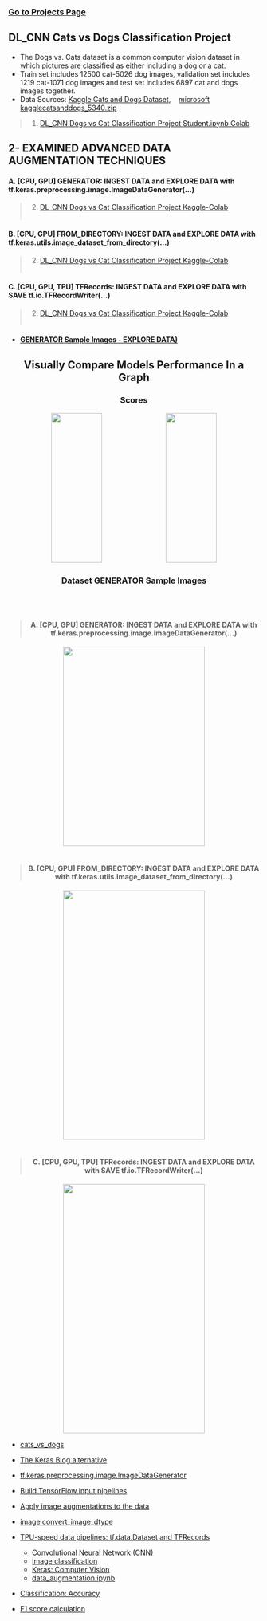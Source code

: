 ### [Go to Projects Page](https://github.com/celik-muhammed/15P-Deep-Learning-Projects-with-Python/blob/master/README.md)

## DL_CNN Cats vs Dogs Classification Project
- The Dogs vs. Cats dataset is a common computer vision dataset in which pictures are classified as either including a dog or a cat.
- Train set includes 12500 cat-5026 dog images, validation set includes 1219 cat-1071 dog images and test set includes 6897 cat and dogs images together.
- Data Sources: [Kaggle Cats and Dogs Dataset](https://www.kaggle.com/c/dogs-vs-cats/data), &nbsp;&nbsp; [microsoft kagglecatsanddogs_5340.zip](https://www.microsoft.com/en-us/download/details.aspx?id=54765) 
  
>1. [DL_CNN Dogs vs Cat Classification Project Student.ipynb Colab](./01-Cats-vs-Dogs-ImageDataGenerator/CNN_Project_Image_Classification_with_CNN_(catdogclassifier)_Student.ipynb)

## 2- EXAMINED ADVANCED DATA AUGMENTATION TECHNIQUES

#### A. [CPU, GPU] GENERATOR: INGEST DATA and EXPLORE DATA with tf.keras.preprocessing.image.ImageDataGenerator(...)
>2. [DL_CNN Dogs vs Cat Classification Project Kaggle-Colab](./01-Cats-vs-Dogs-ImageDataGenerator/README.md)
<br><br>

#### B. [CPU, GPU] FROM_DIRECTORY: INGEST DATA and EXPLORE DATA with tf.keras.utils.image_dataset_from_directory(...)
>2. [DL_CNN Dogs vs Cat Classification Project Kaggle-Colab](./02-Cats-vs-Dogs-image_dataset_from_directory/README.md)
<br><br>

#### C. [CPU, GPU, TPU] TFRecords: INGEST DATA and EXPLORE DATA with SAVE tf.io.TFRecordWriter(...)
>2. [DL_CNN Dogs vs Cat Classification Project Kaggle-Colab](./03-Cats-vs-Dogs-TFRecordWriter/README.md)
<br><br>

- #### [GENERATOR Sample Images - EXPLORE DATA)](README.md#dataset-generator-sample-images)

<div align='center'>
    
## Visually Compare Models Performance In a Graph    
<h3>Scores</h3>
<img src='https://i.ibb.co/k0Ncjh3/download.png' alt='' width=45%, height=300> 
<img src='https://i.ibb.co/SVSZ1kL/download.png' alt='' width=45%, height=300>  

<h3>Dataset GENERATOR Sample Images</h3>
<br> <br>  

>#### A. [CPU, GPU] GENERATOR: INGEST DATA and EXPLORE DATA with tf.keras.preprocessing.image.ImageDataGenerator(...)  
<img src='https://i.ibb.co/tmW6bsn/download.png' alt='' width=75%, height=400>
<br> <br>   

>#### B. [CPU, GPU] FROM_DIRECTORY: INGEST DATA and EXPLORE DATA with tf.keras.utils.image_dataset_from_directory(...) 
<img src='https://i.ibb.co/yf10zh0/download.png' alt='' width=75%, height=500>
<br> <br>  

>#### C. [CPU, GPU, TPU] TFRecords: INGEST DATA and EXPLORE DATA with SAVE tf.io.TFRecordWriter(...)  
<img src='https://i.ibb.co/q7rt6qm/download.png' alt='' width=75%, height=500>
</div>





- [cats_vs_dogs](https://www.tensorflow.org/datasets/catalog/cats_vs_dogs)
- [The Keras Blog alternative](https://blog.keras.io/building-powerful-image-classification-models-using-very-little-data.html)
- [tf.keras.preprocessing.image.ImageDataGenerator](https://www.tensorflow.org/api_docs/python/tf/keras/preprocessing/image/ImageDataGenerator)
- [Build TensorFlow input pipelines](https://www.tensorflow.org/guide/data)
- [Apply image augmentations to the data](https://www.tensorflow.org/hub/tutorials/cropnet_on_device)
- [image convert_image_dtype](https://www.tensorflow.org/api_docs/python/tf/image/convert_image_dtype)
- [TPU-speed data pipelines: tf.data.Dataset and TFRecords](https://codelabs.developers.google.com/codelabs/keras-flowers-data/#4)

    - [Convolutional Neural Network (CNN)](https://www.tensorflow.org/tutorials/images/cnn)
    - [Image classification](https://www.tensorflow.org/tutorials/images/classification)
    - [Keras: Computer Vision](https://keras.io/examples/vision/)
    - [data_augmentation.ipynb](https://colab.research.google.com/github/tensorflow/docs/blob/master/site/en/tutorials/images/data_augmentation.ipynb#scrollTo=pkTRazeVRwDe)
  
 - [Classification: Accuracy](https://developers.google.com/machine-learning/crash-course/classification/accuracy#:~:text=Accuracy%20is%20one%20metric%20for,predictions%20Total%20number%20of%20predictions)
 - [F1 score calculation](https://hasty.ai/docs/mp-wiki/metrics/f-beta-score)
